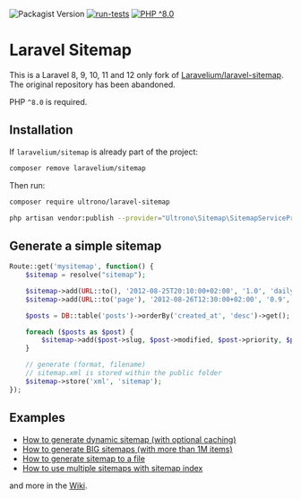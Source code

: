 ![Packagist Version](https://img.shields.io/packagist/v/ultrono/laravel-sitemap?link=https%3A%2F%2Fpackagist.org%2Fpackages%2Fultrono%2Flaravel-sitemap)
[![run-tests](https://github.com/ultrono/laravel-sitemap/actions/workflows/run-tests.yml/badge.svg)](https://github.com/ultrono/laravel-sitemap/actions/workflows/run-tests.yml)
[![PHP ^8.0](https://img.shields.io/badge/php-%5E8.0-green)]()

# Laravel Sitemap

This is a Laravel 8, 9, 10, 11 and 12 only fork of [Laravelium/laravel-sitemap](https://github.com/Laravelium/laravel-sitemap). The original repository has been abandoned.
 
PHP `^8.0` is required. 

## Installation

If `laravelium/sitemap` is already part of the project:

```bash
composer remove laravelium/sitemap
```
Then run:

```bash
composer require ultrono/laravel-sitemap
```

```bash
php artisan vendor:publish --provider="Ultrono\Sitemap\SitemapServiceProvider"
```

## Generate a simple sitemap

```php
Route::get('mysitemap', function() {
    $sitemap = resolve("sitemap");

    $sitemap->add(URL::to(), '2012-08-25T20:10:00+02:00', '1.0', 'daily');
    $sitemap->add(URL::to('page'), '2012-08-26T12:30:00+02:00', '0.9', 'monthly');

    $posts = DB::table('posts')->orderBy('created_at', 'desc')->get();

    foreach ($posts as $post) {
        $sitemap->add($post->slug, $post->modified, $post->priority, $post->freq);
    }

    // generate (format, filename)
    // sitemap.xml is stored within the public folder
    $sitemap->store('xml', 'sitemap');
});
```

## Examples

- [How to generate dynamic sitemap (with optional caching)](https://web.archive.org/web/20201130155031/https://github.com/Laravelium/laravel-sitemap/wiki/Dynamic-sitemap)
- [How to generate BIG sitemaps (with more than 1M items)](https://web.archive.org/web/20201130155031/https://github.com/Laravelium/laravel-sitemap/wiki/Sitemap-index)
- [How to generate sitemap to a file](https://web.archive.org/web/20201130155030/https://github.com/Laravelium/laravel-sitemap/wiki/Generate-sitemap)
- [How to use multiple sitemaps with sitemap index](https://web.archive.org/web/20201130155030/https://github.com/Laravelium/laravel-sitemap/wiki/Generate-BIG-sitemaps)

and more in the [Wiki](https://web.archive.org/web/20201130155038/https://github.com/Laravelium/laravel-sitemap/wiki).
